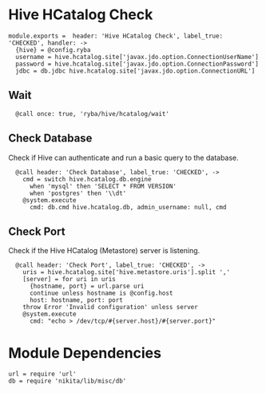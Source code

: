 
# Hive HCatalog Check

    module.exports =  header: 'Hive HCatalog Check', label_true: 'CHECKED', handler: ->
      {hive} = @config.ryba
      username = hive.hcatalog.site['javax.jdo.option.ConnectionUserName']
      password = hive.hcatalog.site['javax.jdo.option.ConnectionPassword']
      jdbc = db.jdbc hive.hcatalog.site['javax.jdo.option.ConnectionURL']

## Wait

      @call once: true, 'ryba/hive/hcatalog/wait'

## Check Database

Check if Hive can authenticate and run a basic query to the database.

      @call header: 'Check Database', label_true: 'CHECKED', ->  
        cmd = switch hive.hcatalog.db.engine
          when 'mysql' then 'SELECT * FROM VERSION'
          when 'postgres' then '\\dt'
        @system.execute
          cmd: db.cmd hive.hcatalog.db, admin_username: null, cmd

## Check Port

Check if the Hive HCatalog (Metastore) server is listening.

      @call header: 'Check Port', label_true: 'CHECKED', ->
        uris = hive.hcatalog.site['hive.metastore.uris'].split ','
        [server] = for uri in uris
          {hostname, port} = url.parse uri
          continue unless hostname is @config.host
          host: hostname, port: port
        throw Error 'Invalid configuration' unless server
        @system.execute
          cmd: "echo > /dev/tcp/#{server.host}/#{server.port}"

# Module Dependencies

    url = require 'url'
    db = require 'nikita/lib/misc/db'
